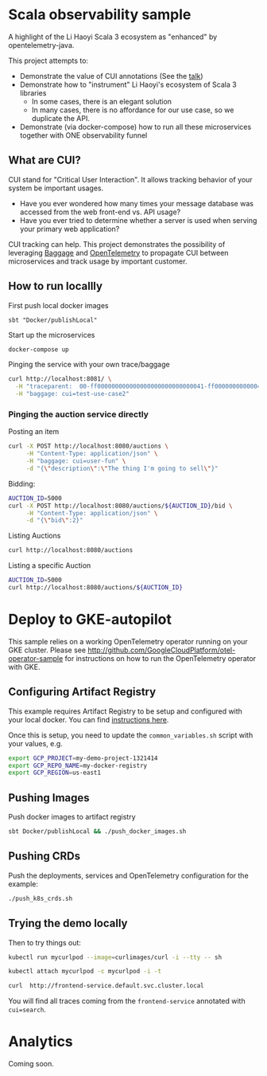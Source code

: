 # Scala observability sample

A highlight of the Li Haoyi Scala 3 ecosystem as "enhanced" by opentelemetry-java.

This project attempts to:

- Demonstrate the value of CUI annotations (See the [talk](https://www.youtube.com/watch?v=qFTVJtlj0xo&ab_channel=ContainerSolutions))
- Demonstrate how to "instrument" Li Haoyi's ecosystem of Scala 3 libraries
  - In some cases, there is an elegant solution
  - In many cases, there is no affordance for our use case, so we duplicate the API.
- Demonstrate (via docker-compose) how to run all these microservices together with ONE observability funnel 

## What are CUI?

CUI stand for "Critical User Interaction". It allows tracking behavior of your system be important usages.

- Have you ever wondered how many times your message database was accessed from the web front-end vs. API usage?
- Have you ever tried to determine whether a server is used when serving your primary web application?

CUI tracking can help.  This project demonstrates the possibility of leveraging [Baggage](https://www.w3.org/TR/baggage/)
and [OpenTelemetry](https://opentelemetry.io) to propagate CUI between microservices and track usage by important
customer.

## How to run locallly

First push local docker images
```
sbt "Docker/publishLocal"
```


Start up the microservices
```bash
docker-compose up
```


Pinging the service with your own trace/baggage
```bash
curl http://localhost:8081/ \
  -H "traceparent:  00-ff000000000000000000000000000041-ff00000000000041-01" \
  -H "baggage: cui=test-use-case2"
```

### Pinging the auction service directly

Posting an item
```bash
curl -X POST http://localhost:8080/auctions \
     -H "Content-Type: application/json" \
     -H "baggage: cui=user-fun" \
     -d "{\"description\":\"The thing I'm going to sell\"}"
```

Bidding:
```bash
AUCTION_ID=5000
curl -X POST http://localhost:8080/auctions/${AUCTION_ID}/bid \
     -H "Content-Type: application/json" \
     -d "{\"bid\":2}"
```

Listing Auctions
```bash
curl http://localhost:8080/auctions
```

Listing a specific Auction
```bash
AUCTION_ID=5000
curl http://localhost:8080/auctions/${AUCTION_ID}
```


# Deploy to GKE-autopilot

This sample relies on a working OpenTelemetry operator running on your GKE cluster.  Please see 
http://github.com/GoogleCloudPlatform/otel-operator-sample for instructions on how to run the OpenTelemetry operator
with GKE.

## Configuring Artifact Registry

This example requires Artifact Registry to be setup and configured with your local docker. You can find
[instructions here](https://cloud.google.com/artifact-registry/docs/docker/store-docker-container-images).

Once this is setup, you need to update the `common_variables.sh` script with your values, e.g.

```bash
export GCP_PROJECT=my-demo-project-1321414
export GCP_REPO_NAME=my-docker-registry
export GCP_REGION=us-east1
```

## Pushing Images

Push docker images to artifact registry
```bash
sbt Docker/publishLocal && ./push_docker_images.sh
```

## Pushing CRDs

Push the deployments, services and OpenTelemetry configuration for the example:
```bash
./push_k8s_crds.sh
```

## Trying the demo locally

Then to try things out:

```bash
kubectl run mycurlpod --image=curlimages/curl -i --tty -- sh
```

```bash
kubectl attach mycurlpod -c mycurlpod -i -t
```

```bash
curl  http://frontend-service.default.svc.cluster.local
```

You will find all traces coming from the `frontend-service` annotated with `cui=search`.

# Analytics

Coming soon.
